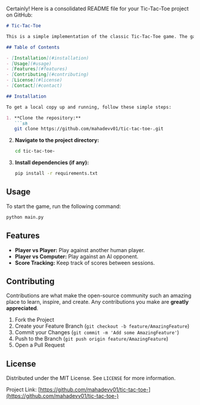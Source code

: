 Certainly! Here is a consolidated README file for your Tic-Tac-Toe project on GitHub:

```markdown
# Tic-Tac-Toe

This is a simple implementation of the classic Tic-Tac-Toe game. The game is built using Python.

## Table of Contents

- [Installation](#installation)
- [Usage](#usage)
- [Features](#features)
- [Contributing](#contributing)
- [License](#license)
- [Contact](#contact)

## Installation

To get a local copy up and running, follow these simple steps:

1. **Clone the repository:**
   ```sh
   git clone https://github.com/mahadevv01/tic-tac-toe-.git
   ```
2. **Navigate to the project directory:**
   ```sh
   cd tic-tac-toe-
   ```
3. **Install dependencies (if any):**
   ```sh
   pip install -r requirements.txt
   ```

## Usage

To start the game, run the following command:

```sh
python main.py
```

## Features

- **Player vs Player:** Play against another human player.
- **Player vs Computer:** Play against an AI opponent.
- **Score Tracking:** Keep track of scores between sessions.

## Contributing

Contributions are what make the open-source community such an amazing place to learn, inspire, and create. Any contributions you make are **greatly appreciated**.

1. Fork the Project
2. Create your Feature Branch (`git checkout -b feature/AmazingFeature`)
3. Commit your Changes (`git commit -m 'Add some AmazingFeature'`)
4. Push to the Branch (`git push origin feature/AmazingFeature`)
5. Open a Pull Request

## License

Distributed under the MIT License. See `LICENSE` for more information.



Project Link: [https://github.com/mahadevv01/tic-tac-toe-](https://github.com/mahadevv01/tic-tac-toe-)


